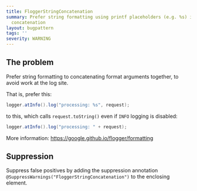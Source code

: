 ```yaml
---
title: FloggerStringConcatenation
summary: Prefer string formatting using printf placeholders (e.g. %s) instead of string
  concatenation
layout: bugpattern
tags: ''
severity: WARNING
---
```


<!--
*** AUTO-GENERATED, DO NOT MODIFY ***
To make changes, edit the @BugPattern annotation or the explanation in docs/bugpattern.
-->


## The problem
Prefer string formatting to concatenating format arguments together, to avoid
work at the log site.

That is, prefer this:

```java
logger.atInfo().log("processing: %s", request);
```

to this, which calls `request.toString()` even if `INFO` logging is disabled:

```java
logger.atInfo().log("processing: " + request);
```

More information: https://google.github.io/flogger/formatting

## Suppression
Suppress false positives by adding the suppression annotation `@SuppressWarnings("FloggerStringConcatenation")` to the enclosing element.
